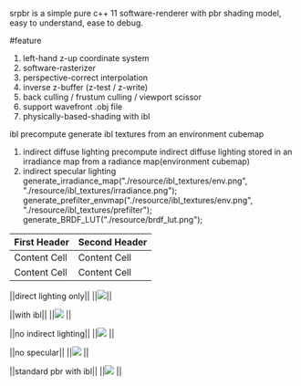 srpbr is a simple pure c++ 11 software-renderer with pbr shading model, easy to understand, ease to debug.

#feature
1. left-hand z-up coordinate system
2. software-rasterizer
3. perspective-correct interpolation
4. inverse z-buffer (z-test / z-write)
5. back culling / frustum culling / viewport scissor 
6. support wavefront .obj file
7. physically-based-shading with ibl

ibl precompute
generate ibl textures from an environment cubemap
1. indirect diffuse lighting
precompute indirect diffuse lighting stored in an irradiance map from a radiance map(environment cubemap) 
2. indirect specular lighting
generate_irradiance_map("./resource/ibl_textures/env.png", "./resource/ibl_textures/irradiance.png");
generate_prefilter_envmap("./resource/ibl_textures/env.png", "./resource/ibl_textures/prefilter");
generate_BRDF_LUT("./resource/brdf_lut.png");


| First Header  | Second Header |
| ------------- | ------------- |
| Content Cell  | Content Cell  |
| Content Cell  | Content Cell  |

||direct lighting only||
||![](https://github.com/niepp/srpbr/blob/main/images/direct%20lighting%20only.png)||


||with ibl||
||![](https://github.com/niepp/srpbr/blob/main/images/constant%20color%20with%20ibl.png) ||


||no indirect lighting||
||![](https://github.com/niepp/srpbr/blob/main/images/no%20indirect%20lighting.png) ||

||no specular||
||![](https://github.com/niepp/srpbr/blob/main/images/no%20specular.png) ||

||standard pbr with ibl||
||![](https://github.com/niepp/srpbr/blob/main/images/standard%20pbr%20with%20ibl.png) ||


